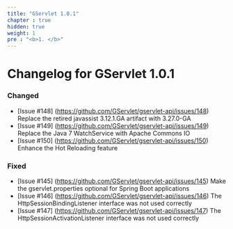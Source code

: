 ```yaml
---
title: "GServlet 1.0.1"
chapter : true
hidden: true
weight: 1
pre : "<b>1. </b>"
---
```


# Changelog for GServlet 1.0.1

### Changed

- [Issue #148] (https://github.com/GServlet/gservlet-api/issues/148) Replace the retired javassist 3.12.1.GA artifact with 3.27.0-GA
- [Issue #149] (https://github.com/GServlet/gservlet-api/issues/149) Replace the Java 7 WatchService with Apache Commons IO
- [Issue #150] (https://github.com/GServlet/gservlet-api/issues/150) Enhance the Hot Reloading feature

### Fixed 

- [Issue #145] (https://github.com/GServlet/gservlet-api/issues/145) Make the gservlet.properties optional for Spring Boot applications
- [Issue #146] (https://github.com/GServlet/gservlet-api/issues/146) The HttpSessionBindingListener interface was not used correctly
- [Issue #147] (https://github.com/GServlet/gservlet-api/issues/147) The HttpSessionActivationListener interface was not used correctly